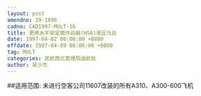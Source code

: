 ```yaml
---
layout: post
amendno: 39-1896
cadno: CAD1997-MULT-16
title: 更换水平安定面作动器(HSA)液压马达
date: 1997-04-02 00:00:00 +0800
effdate: 1997-04-09 00:00:00 +0800
tag: MULT
categories: 民航西北管理局适航处
author: 吴少杰
---
```


##适用范围:
未进行空客公司11607改装的所有A310、A300-600飞机

